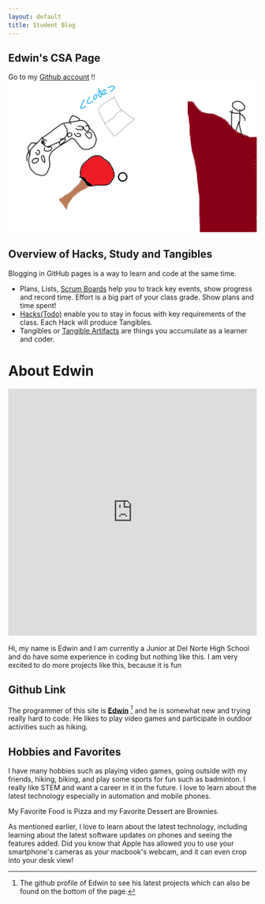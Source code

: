 ```yaml
---
layout: default
title: Student Blog
---
```


## Edwin's CSA Page

Go to my [Github account](https://github.com/EdwinKuttappi) !!
![About](/images/AboutEdwin.png)

## Overview of Hacks, Study and Tangibles
Blogging in GitHub pages is a way to learn and code at the same time. 

- Plans, Lists, [Scrum Boards](https://clickup.com/blog/scrum-board/) help you to track key events, show progress and record time.  Effort is a big part of your class grade.  Show plans and time spent!
- [Hacks(Todo)](https://edwinkuttappi.github.io/CSABlog/csa) enable you to stay in focus with key requirements of the class.  Each Hack will produce Tangibles.
- Tangibles or [Tangible Artifacts](https://edwinkuttappi.github.io/CSABlog/csa) are things you accumulate as a learner and coder. 


# About Edwin
<iframe src="https://challonge.com/sanmayouthcarroms2023/module" width="100%" height="500" frameborder="0" scrolling="auto" allowtransparency="true"></iframe>

Hi, my name is Edwin and I am currently a Junior at Del Norte High School and do have some experience in coding but nothing like this. I am very excited to do more projects like this, because it is fun

## Github Link

The programmer of this site is **[Edwin](https://github.com/EdwinKuttappi)** [^1] and he is somewhat new and trying really hard to code. He likes to play video games and participate in outdoor activities such as hiking.

[^1]:The github profile of Edwin to see his latest projects which can also be found on the bottom of the page.

## Hobbies and Favorites

I have many hobbies such as playing video games, going outside with my friends, hiking, biking, and play some sports for fun such as badminton. I really like STEM and want a career in it in the future. I love to learn about the latest technology especially in automation and mobile phones.

My Favorite Food is Pizza and my Favorite Dessert are Brownies.

As mentioned earlier, I love to learn about the latest technology, including learning about the latest software updates on phones and seeing the features added. Did you know that Apple has allowed you to use your smartphone's cameras as your macbook's webcam, and it can even crop into your desk view!
